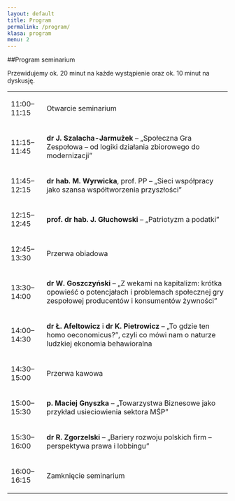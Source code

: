 ```yaml
---
layout: default
title: Program
permalink: /program/
klasa: program
menu: 2
---
```


##Program seminarium

Przewidujemy ok. 20 minut na każde wystąpienie oraz ok. 10 minut na dyskusję.

<table>
  <tbody>
    <tr>
      <td>
        <p>11:00–11:15</p>
      </td>
      <td>
        <p>Otwarcie seminarium</p>
      </td>
    </tr>
    <tr>
      <td>
        <p>11:15–11:45</p>
      </td>
      <td>
        <p><b>dr J. Szalacha-Jarmużek</b> – „Społeczna Gra Zespołowa – od logiki działania zbiorowego do modernizacji”</p>
      </td>
    </tr>
    <tr>
      <td>
        <p>11:45–12:15</p>
      </td>
      <td>
        <p><b>dr hab. M. Wyrwicka</b>, prof. PP – „Sieci współpracy jako szansa współtworzenia przyszłości”</p>
      </td>
    </tr>
    <tr>
      <td>
        <p>12:15–12:45</p>
      </td>
      <td>
        <p><b>prof. dr hab. J. Głuchowski</b> – „Patriotyzm a podatki”</p>
      </td>
    </tr>
    <tr>
      <td>
        <p>12:45–13:30</p>
      </td>
      <td>
        <p>Przerwa obiadowa</p>
      </td>
    </tr>
    <tr>
      <td>
        <p>13:30–14:00</p>
      </td>
      <td>
        <p><b>dr W. Goszczyński</b> – „Z wekami na kapitalizm: krótka opowieść o potencjałach i problemach społecznej gry zespołowej producentów i konsumentów żywności”</p>
      </td>
    </tr>
    <tr>
      <td>
        <p>14:00–14:30</p>
      </td>
      <td>
        <p><b>dr Ł. Afeltowicz</b> i <b>dr K. Pietrowicz</b> – „To gdzie ten homo oeconomicus?”, czyli co mówi nam o naturze ludzkiej ekonomia behawioralna</p>
      </td>
    </tr>
    <tr>
      <td>
        <p>14:30–15:00</p>
      </td>
      <td>
        <p>Przerwa kawowa</p>
      </td>
    </tr>
    <tr>
      <td>
        <p>15:00–15:30</p>
      </td>
      <td>
        <p><b>p. Maciej Gnyszka</b> – „Towarzystwa Biznesowe jako przykład usieciowienia sektora MŚP”</p>
      </td>
    </tr>
    <tr>
      <td>
        <p>15:30–16:00</p>
      </td>
      <td>
        <p><b>dr R. Zgorzelski</b> – „Bariery rozwoju polskich firm – perspektywa prawa i lobbingu”</p>
      </td>
    </tr>
    <tr>
      <td>
        <p>16:00–16:15</p>
      </td>
      <td>
        <p>Zamknięcie seminarium</p>
      </td>
    </tr>
  </tbody>
</table>